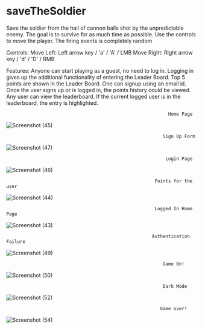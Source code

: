 # saveTheSoldier
Save the soldier from the hail of cannon balls shot by the unpredictable enemy.
The goal is to survive for as much time as possible.
Use the controls to move the player.
The firing events is completely random

Controls:
Move Left: Left arrow key / 'a' / 'A' / LMB
Move Right: Right arrow key / 'd' / 'D' / RMB

Features:
Anyone can start playing as a guest, no need to log in.
Logging in gives up the additional functionality of entering the Leader Board.
Top 5 points are shown in the Leader Board.
One can signup using an email id. Once the user signs up or is logged in, the points history could be viewed.
Any user can view the leaderboard. If the current logged user is in the leaderboard, the entry is highlighted.


                                                                Home Page

![Screenshot (45)](https://user-images.githubusercontent.com/61205415/166637542-9a5d6668-20f9-4aca-807b-c5483e142530.png)

                                                              Sign Up Form

![Screenshot (47)](https://user-images.githubusercontent.com/61205415/166637563-32b175bc-6400-4c94-8cc5-6682c97085c9.png)

                                                               Login Page

![Screenshot (46)](https://user-images.githubusercontent.com/61205415/166637569-0f6f6592-68d7-4990-9240-401b06715b6a.png)

                                                           Points for the user

![Screenshot (44)](https://user-images.githubusercontent.com/61205415/166637623-5334a403-2347-43d2-bed0-37a51b6c7a36.png)

                                                           Logged In Home Page

![Screenshot (43)](https://user-images.githubusercontent.com/61205415/166637629-9dfb5956-412d-444f-8349-8f924bec83c3.png)
 
                                                          Authentication Failure


![Screenshot (49)](https://user-images.githubusercontent.com/61205415/166637635-01c8a563-1a3c-479d-bc79-76bcc5212270.png)

                                                              Game On!

![Screenshot (50)](https://user-images.githubusercontent.com/61205415/166637645-e71bf2b2-2960-4565-8e8d-3e3fdb8a547d.png)

                                                              Dark Mode

![Screenshot (52)](https://user-images.githubusercontent.com/61205415/166637650-ad033573-3cbd-4db1-9ae6-33df89b7fb1e.png)

                                                             Game over!

![Screenshot (54)](https://user-images.githubusercontent.com/61205415/166638095-faec6cf0-b752-4d49-901b-59596ae05a13.png)
